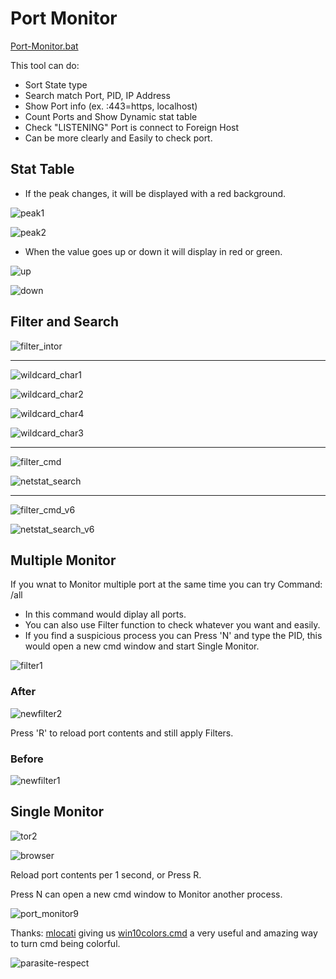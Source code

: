 # Port Monitor

[Port-Monitor.bat](https://github.com/Arkhos69/tool_Port-Monitor.bat/blob/main/tool_Port-Monitor.bat)

This tool can do:

- Sort State type
- Search match Port, PID, IP Address
- Show Port info (ex. :443=https, localhost)
- Count Ports and Show Dynamic stat table
- Check "LISTENING" Port is connect to Foreign Host
- Can be more clearly and Easily to check port.

## Stat Table

- If the peak changes, it will be displayed with a red background.

![peak1](https://user-images.githubusercontent.com/98234168/155694854-5e0a5a92-c17e-43d9-a3d3-8bbb6df4d89a.png)

![peak2](https://user-images.githubusercontent.com/98234168/155696430-dc7d421a-36dd-4e56-b107-22e133079cb6.png)

- When the value goes up or down it will display in red or green.

![up](https://user-images.githubusercontent.com/98234168/155784628-db70c940-df9b-43f5-a282-771649039484.png)

![down](https://user-images.githubusercontent.com/98234168/155784652-4f9ba7b0-44c3-4163-91f4-2e70698d03ea.png)

## Filter and Search

![filter_intor](https://user-images.githubusercontent.com/98234168/158621418-8240bb7d-13ac-42ec-a6c9-923a5df7a38d.png)

---
![wildcard_char1](https://user-images.githubusercontent.com/98234168/158620968-75155a8b-2da7-4643-9b99-2d4135c8d187.png)

![wildcard_char2](https://user-images.githubusercontent.com/98234168/158620994-5be33dd1-3db9-47ce-b925-b7f72985e8e8.png)

![wildcard_char4](https://user-images.githubusercontent.com/98234168/158621078-2823d4f1-4473-4f7e-942f-8d5315ed96ba.png)

![wildcard_char3](https://user-images.githubusercontent.com/98234168/158621049-3dc558a1-d26f-45c6-9e7f-adac606be174.png)

---
![filter_cmd](https://user-images.githubusercontent.com/98234168/157106251-170344a9-6c92-42ab-bdcf-03faa0c8fb8f.png)

![netstat_search](https://user-images.githubusercontent.com/98234168/157690858-fa956fa6-ab44-4564-9d39-191ea3e7afca.png)

---
![filter_cmd_v6](https://user-images.githubusercontent.com/98234168/157106385-8312c14d-5b65-4db1-a262-af65c3810834.png)

![netstat_search_v6](https://user-images.githubusercontent.com/98234168/157690937-5139d923-6088-4a7b-8096-b959b72115be.png)

## Multiple Monitor

If you wnat to Monitor multiple port at the same time you can try Command: /all

- In this command would diplay all ports.
- You can also use Filter function to check whatever you want and easily.
- If you find a suspicious process you can Press 'N' and type the PID, this would open a new cmd window and start Single Monitor.

![filter1](https://user-images.githubusercontent.com/98234168/153688237-cf9ef4dd-e098-4e81-9398-2baedb2fa819.png)

### After

![newfilter2](https://user-images.githubusercontent.com/98234168/154867314-eb5f8882-7a6d-4154-ab39-581208bc514a.png)

Press 'R' to reload port contents and still apply Filters.

### Before

![newfilter1](https://user-images.githubusercontent.com/98234168/154867326-ac7c826b-a8c8-4722-9a90-85a30afefc5c.png)

## Single Monitor

![tor2](https://user-images.githubusercontent.com/98234168/154866663-e3f5bfcb-73b6-4fac-a4cb-541fa2d03c78.png)

![browser](https://user-images.githubusercontent.com/98234168/154960072-ca7b7e4f-fd91-48cd-90b5-4b5c2ff72856.png)

Reload port contents per 1 second, or Press R.

Press N can open a new cmd window to Monitor another process.

![port_monitor9](https://user-images.githubusercontent.com/98234168/153104892-17529eb1-7ab1-4f0b-a837-be45e942f2ce.png)

Thanks: [mlocati](https://gist.github.com/mlocati) giving us [win10colors.cmd](https://gist.github.com/mlocati/fdabcaeb8071d5c75a2d51712db24011) a very useful and amazing way to turn cmd being colorful.

![parasite-respect](https://user-images.githubusercontent.com/98234168/153065065-9ac7d784-3db8-4379-8d5d-33e52ba45b47.gif)
